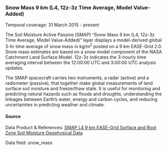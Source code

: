 ### Snow Mass 9 km (L4, 12z-3z Time Average, Model Value-Added)
Temporal coverage: 31 March 2015 - present

The Soil Moisture Active Passive (SMAP) “Snow Mass 9 km (L4, 12z-3z Time Average, Model Value-Added)” layer displays a model-derived global 3-hr time average of snow mass in kg/m<sup>2</sup> posted on a 9 km EASE-Grid 2.0. Snow mass estimates are based on a snow model component of the NASA Catchment Land Surface Model. 12z-3z indicates the 3-hourly time averaging interval between the 12:00:00 UTC and 3:00:00 UTC analysis updates.

The SMAP spacecraft carries two instruments, a radar (active) and a radiometer (passive), that together make global measurements of land surface soil moisture and freeze/thaw state. It is useful for monitoring and predicting natural hazards such as floods and droughts, understanding the linkages between Earth’s water, energy and carbon cycles, and reducing uncertainties in predicting weather and climate.

#### Source
Data Product & References: [SMAP L4 9 km EASE-Grid Surface and Root Zone Soil Moisture Geophysical Data](https://nsidc.org/data/spl4smgp/)

Data field: snow_mass
